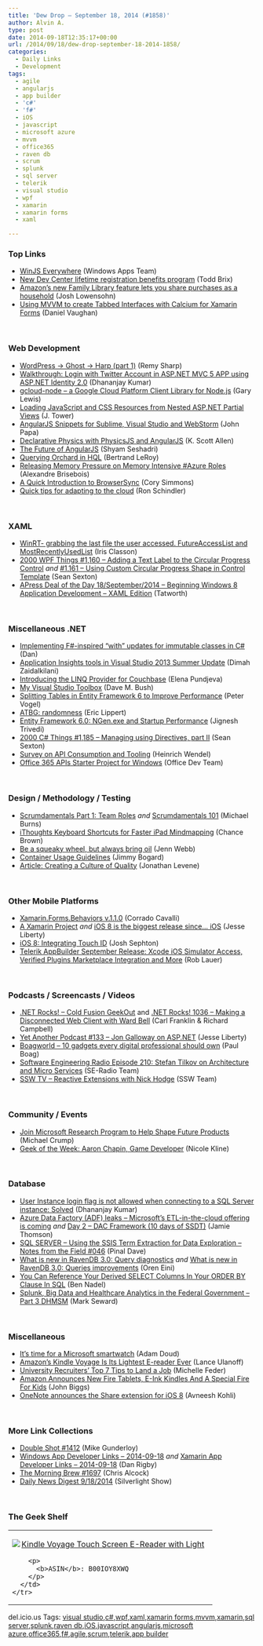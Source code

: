 ```yaml
---
title: 'Dew Drop – September 18, 2014 (#1858)'
author: Alvin A.
type: post
date: 2014-09-18T12:35:17+00:00
url: /2014/09/18/dew-drop-september-18-2014-1858/
categories:
  - Daily Links
  - Development
tags:
  - agile
  - angularjs
  - app builder
  - 'c#'
  - 'f#'
  - iOS
  - javascript
  - microsoft azure
  - mvvm
  - office365
  - raven db
  - scrum
  - splunk
  - sql server
  - telerik
  - visual studio
  - wpf
  - xamarin
  - xamarin forms
  - xaml

---
```

### <a name="top"></a>Top Links

  * <a href="http://blogs.windows.com/buildingapps/2014/09/17/winjs-everywhere/" target="_blank">WinJS Everywhere</a> (Windows Apps Team)
  * <a href="http://blogs.windows.com/buildingapps/2014/09/17/new-dev-center-lifetime-registration-benefits-program/" target="_blank">New Dev Center lifetime registration benefits program</a> (Todd Brix)
  * <a href="http://www.theverge.com/2014/9/17/6357241/amazons-new-family-library-feature-explained" target="_blank">Amazon&#8217;s new Family Library feature lets you share purchases as a household</a> (Josh Lowensohn)
  * <a href="http://danielvaughan.org/post/Using-MVVM-to-create-Tabbed-Interfaces-with-Calcium-for-Xamarin-Forms.aspx" target="_blank">Using MVVM to create Tabbed Interfaces with Calcium for Xamarin Forms</a> (Daniel Vaughan)

&nbsp;

### <a name="web"></a>Web Development

  * <a href="http://feedproxy.google.com/~r/remysharp/~3/e5NAAKURpc8/wordpress-ghost-harp-pt1" target="_blank">WordPress -> Ghost -> Harp (part 1)</a> (Remy Sharp)
  * <a href="http://debugmode.net/2014/09/18/walkthrough-login-with-twitter-account-in-asp-net-mvc-5-app-using-asp-net-identity-2-0/" target="_blank">Walkthrough: Login with Twitter Account in ASP.NET MVC 5 APP using ASP.NET Identity 2.0</a> (Dhananjay Kumar)
  * <a href="http://feedproxy.google.com/~r/GDBcode/~3/MjLUReEBP48/gcloud-node-google-cloud-platform.html" target="_blank">gcloud-node &#8211; a Google Cloud Platform Client Library for Node.js</a> (Gary Lewis)
  * <a href="http://blog.falafel.com/loading-javascript-css-resources-nested-asp-net-partial-views/" target="_blank">Loading JavaScript and CSS Resources from Nested ASP.NET Partial Views</a> (J. Tower)
  * <a href="http://feedproxy.google.com/~r/JohnPapa/~3/OqfRGc7tA6s/" target="_blank">AngularJS Snippets for Sublime, Visual Studio and WebStorm</a> (John Papa)
  * <a href="http://odetocode.com/blogs/scott/archive/2014/09/17/declarative-physics-with-physicsjs-and-angularjs.aspx" target="_blank">Declarative Physics with PhysicsJS and AngularJS</a> (K. Scott Allen)
  * <a href="http://feedproxy.google.com/~r/oreilly/news/~3/mpLExmsjaJM/the-future-of-angularjs.html" target="_blank">The Future of AngularJS</a> (Shyam Seshadri)
  * <a href="http://weblogs.asp.net:80/bleroy/querying-orchard-in-hql" target="_blank">Querying Orchard in HQL</a> (Bertrand LeRoy)
  * <a href="http://alexandrebrisebois.wordpress.com/2014/09/17/releasing-memory-pressure-on-memory-intensive-azure-roles/" target="_blank">Releasing Memory Pressure on Memory Intensive #Azure Roles</a> (Alexandre Brisebois)
  * <a href="http://webdesign.tutsplus.com/tutorials/a-quick-introduction-to-browsersync--cms-22135" target="_blank">A Quick Introduction to BrowserSync</a> (Cory Simmons)
  * <a href="http://blog.pluralsight.com/how-to-become-a-cloud-expert" target="_blank">Quick tips for adapting to the cloud</a> (Ron Schindler)

&nbsp;

### <a name="silverlight"></a>XAML

  * <a href="http://irisclasson.com/2014/09/17/winrt-grabbing-the-last-file-the-user-accessed-futureaccesslist-and-mostrecentlyusedlist/" target="_blank">WinRT- grabbing the last file the user accessed. FutureAccessList and MostRecentlyUsedList</a> (Iris Classon)
  * <a href="http://wpf.2000things.com/2014/09/17/1160-adding-a-text-label-to-the-circular-progress-control/" target="_blank">2000 WPF Things #1,160 – Adding a Text Label to the Circular Progress Control</a> _and_ <a href="http://wpf.2000things.com/2014/09/18/1161-using-custom-circular-progress-shape-in-control-template/" target="_blank">#1,161 – Using Custom Circular Progress Shape in Control Template</a> (Sean Sexton)
  * <a href="http://feedproxy.google.com/~r/geekswithblogs/~3/KEGSgozTw58/apress-deal-of-the-day-18september2014---beginning-windows-8.aspx" target="_blank">APress Deal of the Day 18/September/2014 &#8211; Beginning Windows 8 Application Development – XAML Edition</a> (Tatworth)

&nbsp;

### <a name="dotnet"></a>Miscellaneous .NET

  * <a href="http://www.productiverage.com/implementing-f-sharp-inspired-with-updates-for-immutable-classes-in-c-sharp" target="_blank">Implementing F#-inspired &#8220;with&#8221; updates for immutable classes in C#</a> (Dan)
  * <a href="http://blogs.msdn.com/b/visualstudioalm/archive/2014/09/17/application-insights-tools-in-visual-studio-2013-summer-update.aspx" target="_blank">Application Insights tools in Visual Studio 2013 Summer Update</a> (Dimah Zaidalkilani)
  * <a href="http://feedproxy.google.com/~r/Telerik/~3/m1JKMlviK6s/introducing-the-linq-provider-for-couchbase" target="_blank">Introducing the LINQ Provider for Couchbase</a> (Elena Pundjeva)
  * <a href="http://blog.dmbcllc.com/my-visual-studio-toolbox/" target="_blank">My Visual Studio Toolbox</a> (Dave M. Bush)
  * <a href="http://visualstudiomagazine.com/articles/2014/09/01/splitting-tables.aspx" target="_blank">Splitting Tables in Entity Framework 6 to Improve Performance</a> (Peter Vogel)
  * <a href="http://ericlippert.com/2014/09/17/randomness/" target="_blank">ATBG: randomness</a> (Eric Lippert)
  * <a href="http://www.c-sharpcorner.com/UploadFile/ff2f08/entity-framework-6-0-ngen-exe-and-startup-performance/" target="_blank">Entity Framework 6.0: NGen.exe and Startup Performance</a> (Jignesh Trivedi)
  * <a href="http://csharp.2000things.com/2014/09/18/1185-managing-using-directives-part-ii/" target="_blank">2000 C# Things #1,185 – Managing using Directives, part II</a> (Sean Sexton)
  * <a href="http://blogs.msdn.com/b/visualstudio/archive/2014/09/17/survey-on-api-consumption-and-tooling.aspx" target="_blank">Survey on API Consumption and Tooling</a> (Heinrich Wendel)
  * <a href="http://blogs.office.com/2014/09/17/office-365-apis-starter-project-windows/" target="_blank">Office 365 APIs Starter Project for Windows</a> (Office Dev Team)

&nbsp;

### <a name="design"></a>Design / Methodology / Testing

  * <a href="http://scrumblogmillionaire.com/2014/09/17/scrumdamentals-part-1-team-roles/" target="_blank">Scrumdamentals Part 1: Team Roles</a> _and_ <a href="http://scrumblogmillionaire.com/2014/09/17/scrumdamentals-101/" target="_blank">Scrumdamentals 101</a> (Michael Burns)
  * <a href="http://feedproxy.google.com/~r/TheMindmapBlog/~3/wRAyTtUGxIQ/" target="_blank">iThoughts Keyboard Shortcuts for Faster iPad Mindmapping</a> (Chance Brown)
  * <a href="http://feedproxy.google.com/~r/oreilly/news/~3/7UALr1YCTkE/be-a-squeaky-wheel-but-always-bring-oil.html" target="_blank">Be a squeaky wheel, but always bring oil</a> (Jenn Webb)
  * <a href="http://feedproxy.google.com/~r/LosTechies/~3/UxybDJoqmyk/" target="_blank">Container Usage Guidelines</a> (Jimmy Bogard)
  * <a href="http://www.infoq.com/articles/create-culture-quality?utm_campaign=infoq_content&utm_source=infoq&utm_medium=feed&utm_term=global" target="_blank">Article: Creating a Culture of Quality</a> (Jonathan Levene)

&nbsp;

### <a name="mobile"></a>Other Mobile Platforms

  * <a href="http://codeworks.it/blog/?p=216" target="_blank">Xamarin.Forms.Behaviors v.1.1.0</a> (Corrado Cavalli)
  * <a href="http://feedproxy.google.com/~r/JesseLiberty-SilverlightGeek/~3/KhZRWk0Y9Y8/" target="_blank">A Xamarin Project</a> _and_ <a href="http://feedproxy.google.com/~r/JesseLiberty-SilverlightGeek/~3/dGM13lmkCWw/" target="_blank">iOS 8 is the biggest release since… iOS</a> (Jesse Liberty)
  * <a href="http://code.tutsplus.com/tutorials/ios-8-integrating-touch-id--cms-21949" target="_blank">iOS 8: Integrating Touch ID</a> (Josh Sephton)
  * <a href="http://feedproxy.google.com/~r/Telerik/~3/zmdYT5cvH30/telerik-appbuilder-september-release-xcode-ios-simulator-access-verified-plugins-marketplace-integration-and-more" target="_blank">Telerik AppBuilder September Release: Xcode iOS Simulator Access, Verified Plugins Marketplace Integration and More</a> (Rob Lauer)

&nbsp;

### <a name="podcasts"></a>Podcasts / Screencasts / Videos

  * <a href="http://www.dotnetrocks.com/default.aspx?ShowNum=1037" target="_blank">.NET Rocks! &#8211; Cold Fusion GeekOut</a> and <a href="http://www.dotnetrocks.com/default.aspx?ShowNum=1036" target="_blank">.NET Rocks! 1036 &#8211; Making a Disconnected Web Client with Ward Bell</a> (Carl Franklin & Richard Campbell)
  * <a href="http://feedproxy.google.com/~r/JesseLiberty-SilverlightGeek/~3/psga-ltOFvc/" target="_blank">Yet Another Podcast #133 – Jon Galloway on ASP.NET</a> (Jesse Liberty)
  * <a href="http://boagworld.com/season/10/episode/1009/?utm_source=rss&utm_medium=rss&utm_campaign=1009" target="_blank">Boagworld &#8211; 10 gadgets every digital professional should own</a> (Paul Boag)
  * <a href="http://feedproxy.google.com/~r/se-radio/~3/eT-iNwaMMHY/" target="_blank">Software Engineering Radio Episode 210: Stefan Tilkov on Architecture and Micro Services</a> (SE-Radio Team)
  * <a href="http://tv.ssw.com/5618/reactive-extensions-nick-hodge" target="_blank">SSW TV &#8211; Reactive Extensions with Nick Hodge</a> (SSW Team)

&nbsp;

### <a name="events"></a>Community / Events

  * <a href="http://feedproxy.google.com/~r/MichaelCrump/~3/B7hnke-6uEc/join-microsoft-research-program" target="_blank">Join Microsoft Research Program to Help Shape Future Products</a> (Michael Crump)
  * <a href="http://www.geekadelphia.com/2014/09/17/geek-of-the-week-aaron-chapin-game-developer/" target="_blank">Geek of the Week: Aaron Chapin, Game Developer</a> (Nicole Kline)

&nbsp;

### <a name="sql"></a>Database

  * <a href="http://debugmode.net/2014/09/18/user-instance-login-flag-is-not-allowed-when-connecting-to-a-sql-server-instance-solved/" target="_blank">User Instance login flag is not allowed when connecting to a SQL Server instance: Solved</a> (Dhananjay Kumar)
  * <a href="http://feedproxy.google.com/~r/jamiet/~3/6hP0xMKA-6w/azure-data-factory-adf-leaks-microsoft-s-etl-in-the-cloud-offering-is-coming.aspx" target="_blank">Azure Data Factory (ADF) leaks – Microsoft’s ETL-in-the-cloud offering is coming</a> _and_ <a href="http://feedproxy.google.com/~r/jamiet/~3/-O1ziLLdFg4/day-2-dac-framework-10-days-of-ssdt.aspx" target="_blank">Day 2 – DAC Framework (10 days of SSDT)</a> (Jamie Thomson)
  * <a href="http://blog.sqlauthority.com/2014/09/18/sql-server-using-the-ssis-term-extraction-for-data-exploration-notes-from-the-field-046/" target="_blank">SQL SERVER – Using the SSIS Term Extraction for Data Exploration – Notes from the Field #046</a> (Pinal Dave)
  * <a href="http://feedproxy.google.com/~r/AyendeRahien/~3/WcCZ2oVS4jw/what-is-new-in-ravendb-3-0-query-diagnostics" target="_blank">What is new in RavenDB 3.0: Query diagnostics</a> _and_ <a href="http://feedproxy.google.com/~r/AyendeRahien/~3/QaLRcf_DUFg/what-is-new-in-ravendb-3-0-queries-improvements" target="_blank">What is new in RavenDB 3.0: Queries improvements</a> (Oren Eini)
  * <a href="http://www.bennadel.com/blog/2684-you-can-reference-your-derived-select-columns-in-your-order-by-clause-in-sql.htm" target="_blank">You Can Reference Your Derived SELECT Columns In Your ORDER BY Clause In SQL</a> (Ben Nadel)
  * <a href="http://blogs.splunk.com/2014/09/17/splunk-big-data-and-healthcare-analytics-in-the-federal-government-part-3-dhmsm/" target="_blank">Splunk, Big Data and Healthcare Analytics in the Federal Government – Part 3 DHMSM</a> (Mark Seward)

&nbsp;

### <a name="misc"></a>Miscellaneous

  * <a href="http://feedproxy.google.com/~r/pocketnow/~3/2hHBh7T7Itc/microsoft-smartwatch-4" target="_blank">It’s time for a Microsoft smartwatch</a> (Adam Doud)
  * <a href="http://feeds.mashable.com/~r/Mashable/~3/uzF3pQxNoik/" target="_blank">Amazon’s Kindle Voyage Is Its Lightest E-reader Ever</a> (Lance Ulanoff)
  * <a href="http://feeds.microsoftjobsblog.com/~r/MicrosoftJobsBlog/~3/iFeHGioq4p8/" target="_blank">University Recruiters’ Top 7 Tips to Land a Job</a> (Michelle Feder)
  * <a href="http://techcrunch.com/2014/09/17/amazon-announces-new-fire-tablets-e-ink-kindles-and-a-special-fire-for-kids/" target="_blank">Amazon Announces New Fire Tablets, E-Ink Kindles And A Special Fire For Kids</a> (John Biggs)
  * <a href="http://blogs.office.com/2014/09/17/onenote-announces-share-extension-ios8/" target="_blank">OneNote announces the Share extension for iOS 8</a> (Avneesh Kohli)

&nbsp;

### <a name="links"></a>More Link Collections

  * <a href="http://afreshcup.com/home/2014/9/18/double-shot-1412.html" target="_blank">Double Shot #1412</a> (Mike Gunderloy)
  * <a href="http://windowsappdev.com/2014/09/windows-app-developer-links-2014-09-18/" target="_blank">Windows App Developer Links &#8211; 2014-09-18</a> _and_ <a href="http://xamarinappdev.com/2014/09/xamarin-app-developer-links-2014-09-18/" target="_blank">Xamarin App Developer Links &#8211; 2014-09-18</a> (Dan Rigby)
  * <a href="http://feedproxy.google.com/~r/ReflectivePerspective/~3/283oc9rSspU/" target="_blank">The Morning Brew #1697</a> (Chris Alcock)
  * <a href="http://feedproxy.google.com/~r/silverlightshow/~3/1tHo2j3dUR0/Daily-News-Digest-9-18-2014.aspx" target="_blank">Daily News Digest 9/18/2014</a> (Silverlight Show)

&nbsp;

### <a name="shelf"></a>The Geek Shelf

<div id="scid:7dc1bd33-94bd-46fd-a20b-0131235bcd47:6d42732a-9a7f-4386-8103-6811777ac176" class="wlWriterEditableSmartContent" style="float: none; padding-bottom: 0px; padding-top: 0px; padding-left: 0px; margin: 0px; display: inline; padding-right: 0px">
  <table cellspacing="0" cellpadding="2" width="400" border="0" unselectable="on">
    <tr>
      <td valign="top" width="400">
        <p>
          <a title="Kindle Voyage Touch Screen E-Reader with Light" href="http://www.amazon.com/exec/obidos/ASIN/B00IOY8XWQ/alvinashcraft-20"><img data-recalc-dims="1" decoding="async" src="https://i0.wp.com/images.amazon.com/images/P/B00IOY8XWQ.01.MZZZZZZZ.jpg?w=660" border="0" align="left" style="float:left" />Kindle Voyage Touch Screen E-Reader with Light</a>
        </p>
        
        <p>
          <b>ASIN</b>: B00IOY8XWQ
        </p>
      </td>
    </tr>
  </table>
</div>

<div id="scid:0767317B-992E-4b12-91E0-4F059A8CECA8:4994e63f-b217-4d98-ba80-626179991aa1" class="wlWriterEditableSmartContent" style="float: none; padding-bottom: 0px; padding-top: 0px; padding-left: 0px; margin: 0px; display: inline; padding-right: 0px">
  del.icio.us Tags: <a href="http://del.icio.us/popular/visual+studio" rel="tag">visual studio</a>,<a href="http://del.icio.us/popular/c%23" rel="tag">c#</a>,<a href="http://del.icio.us/popular/wpf" rel="tag">wpf</a>,<a href="http://del.icio.us/popular/xaml" rel="tag">xaml</a>,<a href="http://del.icio.us/popular/xamarin+forms" rel="tag">xamarin forms</a>,<a href="http://del.icio.us/popular/mvvm" rel="tag">mvvm</a>,<a href="http://del.icio.us/popular/xamarin" rel="tag">xamarin</a>,<a href="http://del.icio.us/popular/sql+server" rel="tag">sql server</a>,<a href="http://del.icio.us/popular/splunk" rel="tag">splunk</a>,<a href="http://del.icio.us/popular/raven+db" rel="tag">raven db</a>,<a href="http://del.icio.us/popular/iOS" rel="tag">iOS</a>,<a href="http://del.icio.us/popular/javascript" rel="tag">javascript</a>,<a href="http://del.icio.us/popular/angularjs" rel="tag">angularjs</a>,<a href="http://del.icio.us/popular/microsoft+azure" rel="tag">microsoft azure</a>,<a href="http://del.icio.us/popular/office365" rel="tag">office365</a>,<a href="http://del.icio.us/popular/f%23" rel="tag">f#</a>,<a href="http://del.icio.us/popular/agile" rel="tag">agile</a>,<a href="http://del.icio.us/popular/scrum" rel="tag">scrum</a>,<a href="http://del.icio.us/popular/telerik" rel="tag">telerik</a>,<a href="http://del.icio.us/popular/app+builder" rel="tag">app builder</a>
</div>